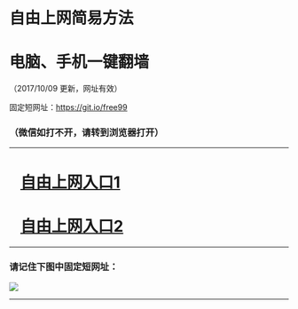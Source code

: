 ﻿# 自由上网简易方法

# 电脑、手机一键翻墙

（2017/10/09 更新，网址有效）

固定短网址：https://git.io/free99

### （微信如打不开，请转到浏览器打开）


***





# &nbsp;&nbsp; <a href="http://ft98693025.fwq-tz-1001.info/fwqtz01.html?t=100900128247 " target="_blank">自由上网入口1</a>
# &nbsp;&nbsp; <a href="http://ft1737625484.fwq-tz-1002.info/fwqtz02.html?t=100900110827 " target="_blank">自由上网入口2</a>
***

### 请记住下图中固定短网址：

<img src="https://s3-us-west-2.amazonaws.com/fwq-1001/yjfq-20170905okok.png" /> 


***

